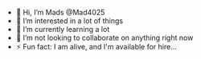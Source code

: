 - 👋 Hi, I’m Mads @Mad4025
- 👀 I’m interested in a lot of things
- 🌱 I’m currently learning a lot
- 💞️ I’m not looking to collaborate on anything right now
- ⚡ Fun fact: I am alive, and I'm available for hire...

<!---
Mad4025/Mad4025 is a ✨ special ✨ repository because its `README.md` (this file) appears on your GitHub profile.
You can click the Preview link to take a look at your changes.
--->
